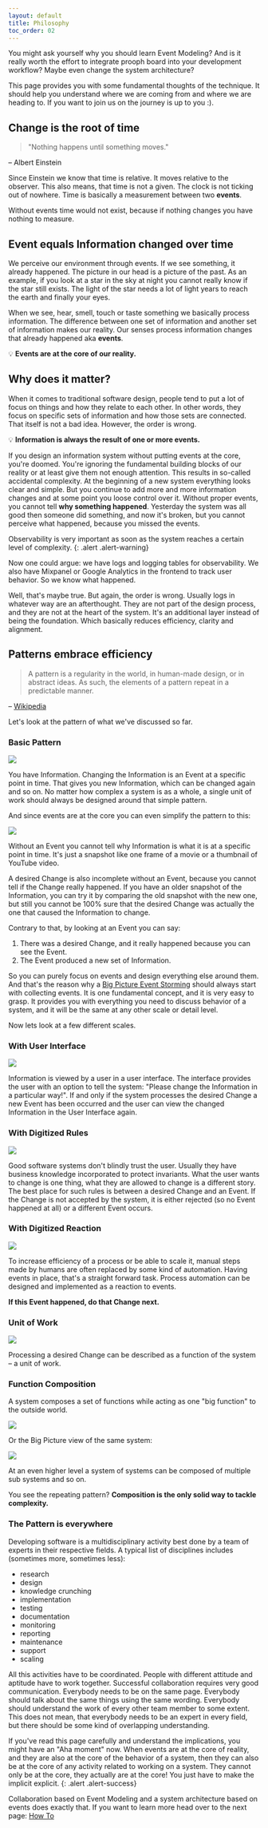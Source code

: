 ```yaml
---
layout: default
title: Philosophy
toc_order: 02
---
```


You might ask yourself why you should learn Event Modeling? And is it really worth the effort to integrate prooph board into your development workflow? 
Maybe even change the system architecture?

This page provides you with some fundamental thoughts of the technique. It should help you understand where we are coming from
and where we are heading to. If you want to join us on the journey is up to you :).

## Change is the root of time

> "Nothing happens until something moves."

– Albert Einstein

Since Einstein we know that time is relative. It moves relative to the observer. 
This also means, that time is not a given. The clock is not ticking out of nowhere. 
Time is basically a measurement between two **events**.

Without events time would not exist, because if nothing changes you have nothing to measure.

## Event equals Information changed over time

We perceive our environment through events. If we see something, it already happened. The picture in our head is a picture of the past.
As an example, if you look at a star in the sky at night you cannot really know if the star still exists. The light of the star needs a lot of light years to reach the earth
and finally your eyes.

When we see, hear, smell, touch or taste something we basically process information. The difference between one set of information and another set of information makes our reality.
Our senses process information changes that already happened aka **events**.

:bulb: **Events are at the core of our reality.**

## Why does it matter?

When it comes to traditional software design, people tend to put a lot of focus on things and how they relate to each other. 
In other words, they focus on specific sets of information and how those sets are connected.
That itself is not a bad idea. However, the order is wrong.

:bulb: **Information is always the result of one or more events.**

If you design an information system without putting events at the core, you're doomed. You're ignoring the fundamental building blocks
of our reality or at least give them not enough attention. This results in so-called accidental complexity. At the beginning of a new system everything looks clear and simple.
But you continue to add more and more information changes and at some point you loose control over it. Without proper events,
you cannot tell **why something happened**. Yesterday the system was all good then someone did something, and now it's broken, 
but you cannot perceive what happened, because you missed the events.

Observability is very important as soon as the system reaches a certain level of complexity.
{: .alert .alert-warning}

Now one could argue: we have logs and logging tables for observability. We also have Mixpanel or Google Analytics in the frontend to track user behavior. So we know what happened.

Well, that's maybe true. But again, the order is wrong. Usually logs in whatever way are an afterthought. They are not part of the design process, 
and they are not at the heart of the system. 
It's an additional layer instead of being the foundation. Which basically reduces efficiency, clarity and alignment. 

## Patterns embrace efficiency

> A pattern is a regularity in the world, in human-made design, or in abstract ideas. As such, the elements of a pattern repeat in a predictable manner.

– [Wikipedia](https://en.wikipedia.org/wiki/Pattern)

Let's look at the pattern of what we've discussed so far.

### Basic Pattern

<a href="{{site.baseurl}}/assets/images/philosophy/basic-pattern.png" data-lightbox="basic-pattern" data-title="Basic Pattern">
    <span class="lightbox-indicator"></span>
    <img src="{{site.baseurl}}/assets/images/philosophy/basic-pattern.png" />
</a>

You have Information. Changing the Information is an Event at a specific point in time. That gives you new Information, which can be changed again and so on.
No matter how complex a system is as a whole, a single unit of work should always be designed around that simple pattern.

And since events are at the core you can even simplify the pattern to this:

<a href="{{site.baseurl}}/assets/images/philosophy/simplified-basic-pattern.png" data-lightbox="Simplified Basic Pattern" data-title="Simplified Basic Pattern">
    <span class="lightbox-indicator"></span>
    <img src="{{site.baseurl}}/assets/images/philosophy/simplified-basic-pattern.png" />
</a>


Without an Event you cannot tell why Information is what it is at a specific point in time. It's just a snapshot like one frame of a movie or a thumbnail of YouTube video. 

A desired Change is also incomplete without an Event, because you cannot tell if the Change really happened. If you have an older snapshot of the Information, you can try it by comparing
the old snapshot with the new one, but still you cannot be 100% sure that the desired Change was actually the one that caused the Information to change.

Contrary to that, by looking at an Event you can say:

1. There was a desired Change, and it really happened because you can see the Event.
2. The Event produced a new set of Information.

So you can purely focus on events and design everything else around them. And that's the reason why a [Big Picture Event Storming]({{site.baseUrl}}/event_storming/big_picture.html#first-event)
should always start with collecting events. It is one fundamental concept, and it is very easy to grasp. 
It provides you with everything you need to discuss behavior of a system, and it will be the same at any other scale or detail level. 

Now lets look at a few different scales.

### With User Interface

<a href="{{site.baseurl}}/assets/images/philosophy/pattern-with-ui.png" data-lightbox="Pattern with UI" data-title="Pattern with UI">
    <span class="lightbox-indicator"></span>
    <img src="{{site.baseurl}}/assets/images/philosophy/pattern-with-ui.png" />
</a>

Information is viewed by a user in a user interface. The interface provides the user with an option to tell the system: "Please change the Information in a particular way!".
If and only if the system processes the desired Change a new Event has been occurred and the user can view the changed Information in the User Interface again. 

### With Digitized Rules

<a href="{{site.baseurl}}/assets/images/philosophy/pattern-with-rules.png" data-lightbox="Pattern with Rules" data-title="Pattern with Rules">
    <span class="lightbox-indicator"></span>
    <img src="{{site.baseurl}}/assets/images/philosophy/pattern-with-rules.png" />
</a>

Good software systems don't blindly trust the user. Usually they have business knowledge incorporated to protect invariants.
What the user wants to change is one thing, what they are allowed to change is a different story. The best place for such rules is between
a desired Change and an Event. If the Change is not accepted by the system, it is either rejected (so no Event happened at all) or a different Event occurs.

### With Digitized Reaction

<a href="{{site.baseurl}}/assets/images/philosophy/pattern-with-digitized-reaction.png" data-lightbox="Pattern with Reaction" data-title="Pattern with Reaction">
    <span class="lightbox-indicator"></span>
    <img src="{{site.baseurl}}/assets/images/philosophy/pattern-with-digitized-reaction.png" />
</a>

To increase efficiency of a process or be able to scale it, manual steps made by humans are often replaced by some kind of automation.
Having events in place, that's a straight forward task. Process automation can be designed and implemented as a reaction to events.

**If this Event happened, do that Change next.** 

### Unit of Work

<a href="{{site.baseurl}}/assets/images/philosophy/pattern-with-function.png" data-lightbox="Pattern with Function" data-title="Pattern with Function">
    <span class="lightbox-indicator"></span>
    <img src="{{site.baseurl}}/assets/images/philosophy/pattern-with-function.png" />
</a>

Processing a desired Change can be described as a function of the system – a unit of work.

### Function Composition

A system composes a set of functions while acting as one "big function" to the outside world. 

<a href="{{site.baseurl}}/assets/images/philosophy/pattern-with-system-detailed.png" data-lightbox="Pattern within System" data-title="Pattern within System">
    <span class="lightbox-indicator"></span>
    <img src="{{site.baseurl}}/assets/images/philosophy/pattern-with-system-detailed.png" />
</a>

Or the Big Picture view of the same system:

<a href="{{site.baseurl}}/assets/images/philosophy/pattern-with-system-simplified.png" data-lightbox="simplified Pattern within System" data-title="simplified Pattern within System">
    <span class="lightbox-indicator"></span>
    <img src="{{site.baseurl}}/assets/images/philosophy/pattern-with-system-simplified.png" />
</a>

At an even higher level a system of systems can be composed of multiple sub systems and so on. 

You see the repeating pattern? **Composition is the only solid way to tackle complexity.**

### The Pattern is everywhere

Developing software is a multidisciplinary activity best done by a team of experts in their respective fields.
A typical list of disciplines includes (sometimes more, sometimes less):

- research
- design
- knowledge crunching
- implementation
- testing
- documentation
- monitoring
- reporting
- maintenance
- support
- scaling

All this activities have to be coordinated. People with different attitude and aptitude have to work together. 
Successful collaboration requires very good communication. Everybody needs to be on the same page. Everybody should talk about the same things
using the same wording. Everybody should understand the work of every other team member to some extent. This does not mean, that everybody needs to be
an expert in every field, but there should be some kind of overlapping understanding.

If you've read this page carefully and understand the implications, you might have an "Aha moment" now. When events are at the core of reality, and they are also at the 
core of the behavior of a system, then they can also be at the core of any activity related to working on a system. They cannot only be at the core, they actually are at the core!
You just have to make the implicit explicit.
{: .alert .alert-success}

Collaboration based on Event Modeling and a system architecture based on events does exactly that. If you want to learn more head over to the next page: [How To]({{site.baseUrl}}/event_modeling/how-to.html)




